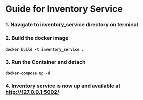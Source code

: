 # Guide for Inventory Service

### 1. Navigate to inventory_service directory on terminal

### 2. Build the docker image
#### ```docker build -t inventory_service .```

### 3. Run the Container and detach
#### ```docker-compose up -d```

### 4. Inventory service is now up and available at http://127.0.0.1:5002/